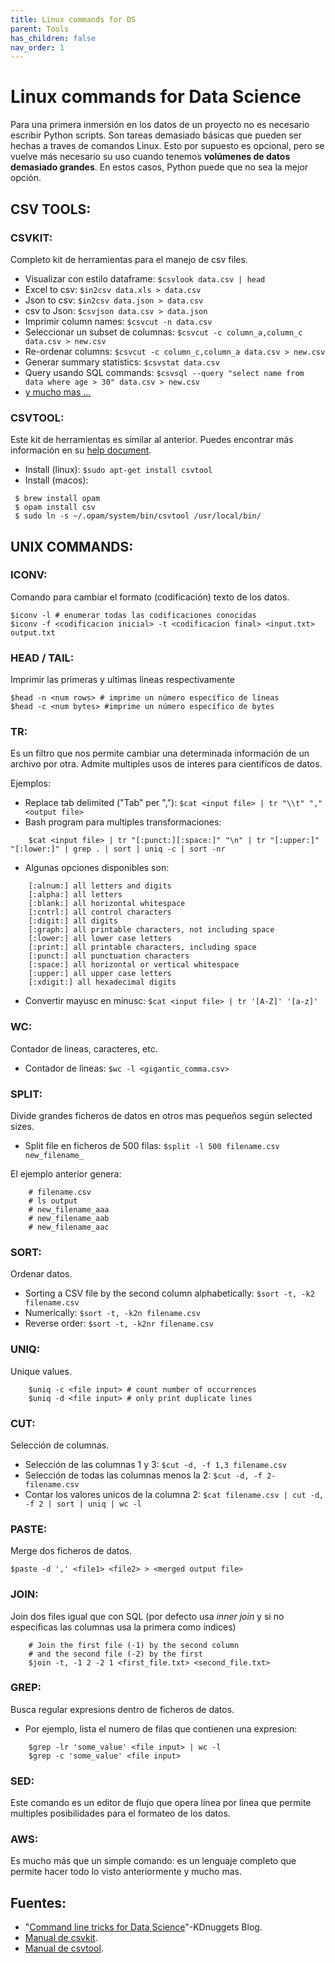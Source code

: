 ```yaml
---
title: Linux commands for DS
parent: Tools
has_children: false
nav_order: 1
---
```


# Linux commands for Data Science

Para una primera inmersión en los datos de un proyecto no es necesario escribir Python scripts. Son tareas demasiado básicas que pueden ser hechas a traves de comandos Linux. Esto por supuesto es opcional, pero se vuelve más necesario su uso cuando tenemos **volúmenes de datos demasiado grandes**. En estos casos, Python puede que no sea la mejor opción.

## CSV TOOLS:

### CSVKIT:

Completo kit de herramientas para el manejo de csv files.

* Visualizar con estilo dataframe: `$csvlook data.csv | head`
* Excel to csv: `$in2csv data.xls > data.csv`
* Json to csv: `$in2csv data.json > data.csv`
* csv to Json: `$csvjson data.csv > data.json`
* Imprimir column names: `$csvcut -n data.csv`
* Seleccionar un subset de columnas: `$csvcut -c column_a,column_c data.csv > new.csv`
* Re-ordenar columns: `$csvcut -c column_c,column_a data.csv > new.csv`
* Generar summary statistics: `$csvstat data.csv`
* Query usando SQL commands: `$csvsql --query "select name from data where age > 30" data.csv > new.csv`
* [y mucho mas ...](https://csvkit.readthedocs.io/en/1.0.3/)

### CSVTOOL:

Este kit de herramientas es similar al anterior. Puedes encontrar más información en su [help document](https://www.google.com/url?q=https%3A%2F%2Fcolin.maudry.com%2Fcsvtool-manual-page%2F&sa=D&sntz=1&usg=AFQjCNHhs79T3OiFRQoo_76jLl9hE5fyfg).

* Install (linux): `$sudo apt-get install csvtool`
* Install (macos):
```
 $ brew install opam
 $ opam install csv
 $ sudo ln -s ~/.opam/system/bin/csvtool /usr/local/bin/
```

## UNIX COMMANDS:

### ICONV:

Comando para cambiar el formato (codificación) texto de los datos.

    $iconv -l # enumerar todas las codificaciones conocidas
    $iconv -f <codificacion inicial> -t <codificacion final> <input.txt> output.txt

### HEAD / TAIL:

Imprimir las primeras y ultimas lineas respectivamente

    $head -n <num rows> # imprime un número específico de líneas
    $head -c <num bytes> #imprime un número específico de bytes

### TR:

Es un filtro que nos permite cambiar una determinada información de un archivo por otra. Admite multiples usos de interes para cientifícos de datos.

Ejemplos:

* Replace tab delimited ("Tab" per ","): `$cat <input file> | tr "\\t" "," <output file>`
* Bash program para multiples transformaciones:
```
    $cat <input file> | tr "[:punct:][:space:]" "\n" | tr "[:upper:]" "[:lower:]" | grep . | sort | uniq -c | sort -nr
```
* Algunas opciones disponibles son:
```
    [:alnum:] all letters and digits
    [:alpha:] all letters
    [:blank:] all horizontal whitespace
    [:cntrl:] all control characters
    [:digit:] all digits
    [:graph:] all printable characters, not including space
    [:lower:] all lower case letters
    [:print:] all printable characters, including space
    [:punct:] all punctuation characters
    [:space:] all horizontal or vertical whitespace
    [:upper:] all upper case letters
    [:xdigit:] all hexadecimal digits
```
* Convertir mayusc en minusc: `$cat <input file> | tr '[A-Z]' '[a-z]'`

### WC:

Contador de lineas, caracteres, etc.

* Contador de lineas: `$wc -l <gigantic_comma.csv>`

### SPLIT:

Divide grandes ficheros de datos en otros mas pequeños según selected sizes.

* Split file en ficheros de 500 filas: `$split -l 500 filename.csv new_filename_`

El ejemplo anterior genera:
```
    # filename.csv
    # ls output
    # new_filename_aaa
    # new_filename_aab
    # new_filename_aac
```
### SORT:

Ordenar datos.

* Sorting a CSV file by the second column alphabetically: `$sort -t, -k2 filename.csv`
* Numerically: `$sort -t, -k2n filename.csv`
* Reverse order: `$sort -t, -k2nr filename.csv`

### UNIQ:

Unique values.
```
    $uniq -c <file input> # count number of occurrences
    $uniq -d <file input> # only print duplicate lines
```
### CUT:

Selección de columnas.

* Selección de las columnas 1 y 3: `$cut -d, -f 1,3 filename.csv`
* Selección de todas las columnas menos la 2: `$cut -d, -f 2- filename.csv`
* Contar los valores unicos de la columna 2: `$cat filename.csv | cut -d, -f 2 | sort | uniq | wc -l`

### PASTE:

Merge dos ficheros de datos.

    $paste -d ',' <file1> <file2> > <merged output file>

### JOIN:

Join dos files igual que con SQL (por defecto usa _inner join_ y si no especificas las columnas usa la primera como índices)
```
    # Join the first file (-1) by the second column
    # and the second file (-2) by the first
    $join -t, -1 2 -2 1 <first_file.txt> <second_file.txt>
```
### GREP:

Busca regular expresions dentro de ficheros de datos.

* Por ejemplo, lista el numero de filas que contienen una expresion:
```
    $grep -lr 'some_value' <file input> | wc -l
    $grep -c 'some_value' <file input>
```
###  SED:

Este comando es un editor de flujo que opera línea por línea que permite multiples posibilidades para el formateo de los datos.

### AWS:

Es mucho más que un simple comando: es un lenguaje completo que permite hacer todo lo visto anteriormente y mucho mas.

## Fuentes:

* "[Command line tricks for Data Science](https://www.kdnuggets.com/2018/06/command-line-tricks-data-scientists.html)"-KDnuggets Blog.
* [Manual de csvkit](https://csvkit.readthedocs.io/en/1.0.3/).
* [Manual de csvtool](https://colin.maudry.com/csvtool-manual-page/).
